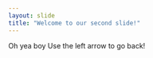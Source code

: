 ```yaml
---
layout: slide
title: "Welcome to our second slide!"
---
```

Oh yea boy
Use the left arrow to go back!
